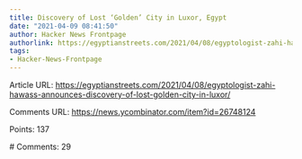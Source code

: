 ```yaml
---
title: Discovery of Lost ‘Golden’ City in Luxor, Egypt
date: "2021-04-09 08:41:50"
author: Hacker News Frontpage
authorlink: https://egyptianstreets.com/2021/04/08/egyptologist-zahi-hawass-announces-discovery-of-lost-golden-city-in-luxor/
tags:
- Hacker-News-Frontpage
---
```


<p>Article URL: <a href="https://egyptianstreets.com/2021/04/08/egyptologist-zahi-hawass-announces-discovery-of-lost-golden-city-in-luxor/">https://egyptianstreets.com/2021/04/08/egyptologist-zahi-hawass-announces-discovery-of-lost-golden-city-in-luxor/</a></p>
<p>Comments URL: <a href="https://news.ycombinator.com/item?id=26748124">https://news.ycombinator.com/item?id=26748124</a></p>
<p>Points: 137</p>
<p># Comments: 29</p>
